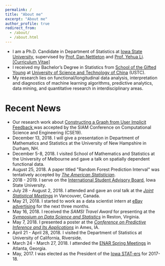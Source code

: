 ```yaml
---
permalink: /
title: "About me"
excerpt: "About me"
author_profile: true
redirect_from: 
  - /about/
  - /about.html
---
```


<!--
<p align="center">
  <img src="https://lantaoyu.github.io/files/lantaoyu_img.jpg?raw=true" alt="Photo" style="width: 450px;"/> 
</p>
-->

* I am a Ph.D. Candidate in Department of Statistics at [Iowa State University](https://www.iastate.edu/), supervised by [Prof. Dan Nettleton](https://dnett.github.io) and 
[Prof. Yehua Li](https://sites.google.com/a/ucr.edu/yehuali/home). 
[[Curriculum Vitae]](http://haozhestat.github.io/files/CV_Haozhe.pdf)
* I received my Bachelor’s Degree in Statistics from [School of the Gifted Young](https://en.wikipedia.org/wiki/Special_Class_for_the_Gifted_Young) at [University of Science and Technology of China](http://en.ustc.edu.cn/) (USTC).  
* My research lies on functional/longitudinal data analysis, interpretation and diagnostics of machine learning algorithms, predictive analytics, data mining, and quantitative research in interdisciplinary areas. 

# Recent News
* Our research work about [Constructing a Graph from User Implicit Feedback
](http://meetings.siam.org/sess/dsp_talk.cfm?p=96916) was accepted by the SIAM Conference on Computational Science and Engineering (CSE19).
* December 13, 2018. I will give a presentation in Department of Mathematics and Statistics at the University of New Hampshire in Durham, NH.
* December 5-8, 2018. I visited School of Mathematics and Statistics at the University of Melbourne and gave a talk on spatially dependent functional data.
* August 25, 2018. A paper titled "Random Forest Prediction Interval" was tentatively accepted by *[The American Statistician](https://www.tandfonline.com/toc/utas20/current)*.
* 2018 - 2019. I serve on the [International Student Advisory Board](https://www.committees.iastate.edu/comm-info.php?id=163), Iowa State University.
* July 28 - August 2, 2018. I attended and gave an oral talk at the *[Joint Statistical Meetings](https://ww2.amstat.org/meetings/jsm/2018/onlineprogram/ActivityDetails.cfm?SessionID=215660)* in Vancouver, Canada.
* May 21, 2018. I started to work as a data scientist intern at [eBay advertising](https://www.ebay.com/) for the next three months.
* May 16, 2018. I received the *SAMSI Travel Award* for presenting at the *[Symposium on Data Science and Statistics](https://ww2.amstat.org/meetings/sdss/2018/)* in Reston, Virginia. 
* May 7, 2018. I presented a poster at the *[Conference on Predictive Inference and Its Applications](https://predictiveinference.github.io/)* in Ames, IA.
* April 21 - April 28, 2018. I visited the Department of Statistics at University of California, Riverside.
* March 24 - March 27, 2018. I attended the [ENAR Spring Meetings](https://www.enar.org/meetings/spring2018) in Atlanta, Georgia.  
* May, 2017. I was elected as the President of the [Iowa STAT-ers](https://www.stuorg.iastate.edu/site/stat-ers) for 2017-18.
